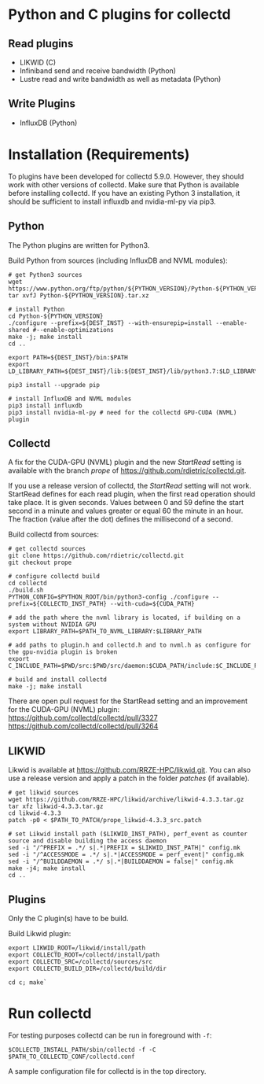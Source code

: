# Python and C plugins for collectd
## Read plugins
* LIKWID (C)
* Infiniband send and receive bandwidth (Python)
* Lustre read and write bandwidth as well as metadata (Python)

## Write Plugins
* InfluxDB (Python)

# Installation (Requirements)
To plugins have been developed for collectd 5.9.0. However, they should work with other versions of collectd. Make sure that Python is available before installing collectd. If you have an existing Python 3 installation, it should be sufficient to install influxdb and nvidia-ml-py via pip3.

## Python
The Python plugins are written for Python3. 

Build Python from sources (including InfluxDB and NVML modules):
~~~~
# get Python3 sources
wget https://www.python.org/ftp/python/${PYTHON_VERSION}/Python-${PYTHON_VERSION}.tar.xz
tar xvfJ Python-${PYTHON_VERSION}.tar.xz

# install Python
cd Python-${PYTHON_VERSION}
./configure --prefix=${DEST_INST} --with-ensurepip=install --enable-shared #--enable-optimizations
make -j; make install
cd ..

export PATH=${DEST_INST}/bin:$PATH
export LD_LIBRARY_PATH=${DEST_INST}/lib:${DEST_INST}/lib/python3.7:$LD_LIBRARY_PATH

pip3 install --upgrade pip

# install InfluxDB and NVML modules
pip3 install influxdb
pip3 install nvidia-ml-py # need for the collectd GPU-CUDA (NVML) plugin
~~~~

## Collectd
A fix for the CUDA-GPU (NVML) plugin and the new *StartRead* setting is available with the branch *prope* of https://github.com/rdietric/collectd.git.

If you use a release version of collectd, the *StartRead* setting will not work. 
StartRead defines for each read plugin, when the first read operation should take place. It is given seconds. Values between 0 and 59 define the start second in a minute and values greater or equal 60 the minute in an hour. The fraction (value after the dot) defines the millisecond of a second.

Build collectd from sources:
~~~~
# get collectd sources
git clone https://github.com/rdietric/collectd.git
git checkout prope

# configure collectd build
cd collectd
./build.sh
PYTHON_CONFIG=$PYTHON_ROOT/bin/python3-config ./configure --prefix=${COLLECTD_INST_PATH} --with-cuda=${CUDA_PATH}

# add the path where the nvml library is located, if building on a system without NVIDIA GPU
export LIBRARY_PATH=$PATH_TO_NVML_LIBRARY:$LIBRARY_PATH

# add paths to plugin.h and collectd.h and to nvml.h as configure for the gpu-nvidia plugin is broken
export C_INCLUDE_PATH=$PWD/src:$PWD/src/daemon:$CUDA_PATH/include:$C_INCLUDE_PATH

# build and install collectd
make -j; make install
~~~~

There are open pull request for the StartRead setting and an improvement for the CUDA-GPU (NVML) plugin:
https://github.com/collectd/collectd/pull/3327  
https://github.com/collectd/collectd/pull/3264

## LIKWID
Likwid is available at https://github.com/RRZE-HPC/likwid.git. You can also use a release version and apply a patch in the folder *patches* (if available).

~~~~
# get likwid sources
wget https://github.com/RRZE-HPC/likwid/archive/likwid-4.3.3.tar.gz
tar xfz likwid-4.3.3.tar.gz
cd likwid-4.3.3
patch -p0 < $PATH_TO_PATCH/prope_likwid-4.3.3_src.patch

# set Likwid install path ($LIKWID_INST_PATH), perf_event as counter source and disable building the access daemon
sed -i "/^PREFIX = .*/ s|.*|PREFIX = $LIKWID_INST_PATH|" config.mk
sed -i "/^ACCESSMODE = .*/ s|.*|ACCESSMODE = perf_event|" config.mk
sed -i "/^BUILDDAEMON = .*/ s|.*|BUILDDAEMON = false|" config.mk
make -j4; make install
cd ..
~~~~

## Plugins
Only the C plugin(s) have to be build.

Build Likwid plugin:
~~~~
export LIKWID_ROOT=/likwid/install/path
export COLLECTD_ROOT=/collectd/install/path
export COLLECTD_SRC=/collectd/sources/src
export COLLECTD_BUILD_DIR=/collectd/build/dir

cd c; make`
~~~~

# Run collectd
For testing purposes collectd can be run in foreground with `-f`:
~~~~
$COLLECTD_INSTALL_PATH/sbin/collectd -f -C $PATH_TO_COLLECTD_CONF/collectd.conf
~~~~

A sample configuration file for collectd is in the top directory.
